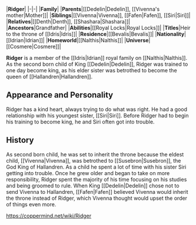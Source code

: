 |**Ridger**|
|-|-|
|**Family**|
|**Parents**|[[Dedelin\|Dedelin]], [[Vivenna's mother\|Mother]]|
|**Siblings**|[[Vivenna\|Vivenna]], [[Fafen\|Fafen]], [[Siri\|Siri]]|
|**Relatives**|[[Denth\|Denth]], [[Shashara\|Shashara]]|
|**Ancestors**|Grandfather|
|**Abilities**|[[Royal Locks\|Royal Locks]]|
|**Titles**|Heir to the throne of [[Idris\|Idris]]|
|**Residence**|[[Bevalis\|Bevalis]]|
|**Nationality**|[[Idrian\|Idrian]]|
|**Homeworld**|[[Nalthis\|Nalthis]]|
|**Universe**|[[Cosmere\|Cosmere]]|

**Ridger** is a member of the [[Idris\|Idrian]] royal family on [[Nalthis\|Nalthis]]. As the second born child of King [[Dedelin\|Dedelin]], Ridger was trained to one day become king, as his elder sister was betrothed to become the queen of [[Hallandren\|Hallandren]].

## Appearance and Personality
Ridger has a kind heart, always trying to do what was right. He had a good relationship with his youngest sister, [[Siri\|Siri]]. Before Ridger had to begin his training to become king, he and Siri often got into trouble.

## History
As second born child, he was set to inherit the throne because the eldest child, [[Vivenna\|Vivenna]], was betrothed to [[Susebron\|Susebron]], the God King of Hallandren. As a child he spent a lot of time with his sister Siri getting into trouble. Once he grew older and began to take on more responsibility, Ridger spent the majority of his time focusing on his studies and being groomed to rule. When King [[Dedelin\|Dedelin]] chose not to send Vivenna to Hallandren, [[Fafen\|Fafen]] believed Vivenna would inherit the throne instead of Ridger, which Vivenna thought would upset the order of things even more.



https://coppermind.net/wiki/Ridger